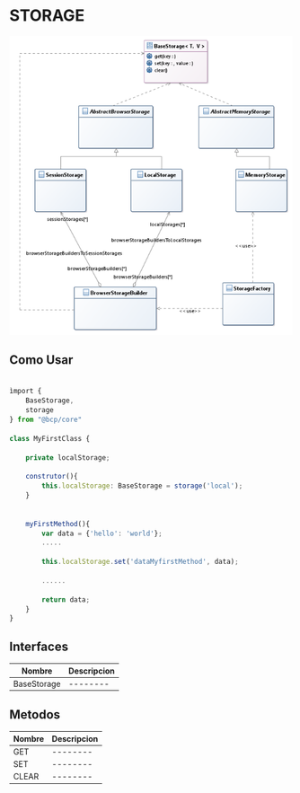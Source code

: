 STORAGE
=======
![logo](StorageModel.png)

Como Usar
---------

````javascript

ìmport { 
	BaseStorage, 
	storage 
} from "@bcp/core"

class MyFirstClass {
	
	private localStorage;

	construtor(){
		this.localStorage: BaseStorage = storage('local');
	}


	myFirstMethod(){
		var data = {'hello': 'world'};
		.....

		this.localStorage.set('dataMyfirstMethod', data);

		......

		return data;
	}
}
````

Interfaces
----------

| Nombre | Descripcion | 
|--------|-------------|
|BaseStorage| -------- |

Metodos
-------

| Nombre | Descripcion | 
|--------|-------------|
| GET | -------- |
| SET | -------- |
| CLEAR | -------- |


